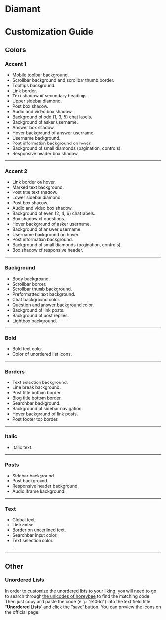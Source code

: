 # Diamant
<h1>Customization Guide</h1>

<h2>Colors</h2>
<h3>Accent 1</h3>
<ul>
  <li>Mobile toolbar background.</li>
  <li>Scrollbar background and scrollbar thumb border.</li>
  <li>Tooltips background.</li>
  <li>Link border.</li>
  <li>Text shadow of secondary headings.</li>
  <li>Upper sidebar diamond.</li>
  <li>Post box shadow.</li>
  <li>Audio and video box shadow.</li>
  <li>Background of odd (1, 3, 5) chat labels.</li>
  <li>Background of asker username.</li>
  <li>Answer box shadow.</li>
  <li>Hover background of answer username.</li>
  <li>Username background.</li>
  <li>Post information background on hover.</li>
  <li>Background of small diamonds (pagination, controls).</li>
  <li>Responsive header box shadow.</li>
</ul> 

<hr>

<h3>Accent 2</h3>
<ul>
  <li>Link border on hover.</li>
  <li>Marked text background.</li>
  <li>Post title text shadow.</li>
  <li>Lower sidebar diamond.</li>
  <li>Post box shadow.</li>
  <li>Audio and video box shadow.</li>
  <li>Background of even (2, 4, 6) chat labels.</li>
  <li>Box shadow of questions.</li>
  <li>Hover background of asker username.</li>
  <li>Background of answer username.</li>
  <li>Username background on hover.</li>
  <li>Post information background.</li>
  <li>Background of small diamonds (pagination, controls).</li>
  <li>Box shadow of responsive header.</li>
</ul>    

<hr>

<h3>Background</h3>
<ul>
  <li>Body background.</li>
  <li>Scrollbar border.</li>
  <li>Scrollbar thumb background.</li>
  <li>Preformatted text background.</li>
  <li>Chat background color.</li>
  <li>Question and answer background color.</li>
  <li>Background of link posts.</li>
  <li>Background of post replies.</li>
  <li>Lightbox background.</li>
</ul>    

<hr>

<h3>Bold</h3>
<ul>
  <li>Bold text color.</li>
  <li>Color of unordered list icons.</li>
</ul>

<hr>

<h3>Borders</h3>
<ul>
  <li>Text selection background.</li>
  <li>Line break background.</li>
  <li>Post title bottom border.</li>
  <li>Blog title bottom border.</li>
  <li>Searchbar background.</li>
  <li>Background of sidebar navigation.</li>
  <li>Hover background of link posts.</li>
  <li>Post footer top border.</li>
</ul>    

<hr>

<h3>Italic</h3>
<ul>
  <li>Italic text.</li>
</ul>

<hr>

<h3>Posts</h3>
<ul>
  <li>Sidebar background.</li>
  <li>Post background.</li>
  <li>Responsive header background.</li>
  <li>Audio iframe background.</li>
</ul>

<hr>

<h3>Text</h3>
<ul>
  <li>Global text.</li>
  <li>Link color.</li>
  <li>Border on underlined text.</li>
  <li>Searchbar input color.</li>
  <li>Text selection color.</li>.
</ul>

<hr>

<h2>Other</h2>
<h3>Unordered Lists</h3>
In order to customize the unordered lists to your liking, you will need to go to search through <a href="http://themehive.co/honeybee#_=_" title="honeybee icon font | by themehive">the unicodes of honeybee</a> to find the matching code. Then just copy and paste the code (e.g.: “e106d”) into the text field title “<b>Unordered Lists</b>” and click the “save” button. You can preview the icons on the official page.
